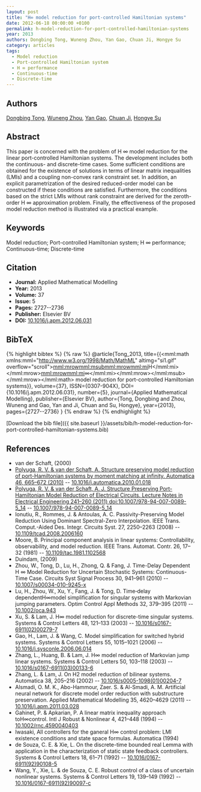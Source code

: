 ```yaml
---
layout: post
title: "H∞ model reduction for port-controlled Hamiltonian systems"
date: 2012-06-18 00:00:00 +0100
permalink: h-model-reduction-for-port-controlled-hamiltonian-systems
year: 2013
authors: Dongbing Tong, Wuneng Zhou, Yan Gao, Chuan Ji, Hongye Su
category: articles
tags:
  - Model reduction
  - Port-controlled Hamiltonian system
  - H ∞ performance
  - Continuous-time
  - Discrete-time
---
```

 
## Authors
[Dongbing Tong](authors/dongbing-tong), [Wuneng Zhou](authors/wuneng-zhou), [Yan Gao](authors/yan-gao), [Chuan Ji](authors/chuan-ji), [Hongye Su](authors/hongye-su)
 
## Abstract
This paper is concerned with the problem of H ∞ model reduction for the linear port-controlled Hamiltonian systems. The development includes both the continuous- and discrete-time cases. Some sufficient conditions are obtained for the existence of solutions in terms of linear matrix inequalities (LMIs) and a coupling non-convex rank constraint set. In addition, an explicit parametrization of the desired reduced-order model can be constructed if these conditions are satisfied. Furthermore, the conditions based on the strict LMIs without rank constraint are derived for the zeroth-order H ∞ approximation problem. Finally, the effectiveness of the proposed model reduction method is illustrated via a practical example.
 
## Keywords
Model reduction; Port-controlled Hamiltonian system; H ∞ performance; Continuous-time; Discrete-time
 
## Citation
- **Journal:** Applied Mathematical Modelling
- **Year:** 2013
- **Volume:** 37
- **Issue:** 5
- **Pages:** 2727--2736
- **Publisher:** Elsevier BV
- **DOI:** [10.1016/j.apm.2012.06.031](https://doi.org/10.1016/j.apm.2012.06.031)
 
## BibTeX
{% highlight bibtex %}
{% raw %}
@article{Tong_2013,
  title={{<mml:math xmlns:mml="http://www.w3.org/1998/Math/MathML" altimg="si1.gif" overflow="scroll"><mml:mrow><mml:msub><mml:mrow><mml:mi>H</mml:mi></mml:mrow><mml:mrow><mml:mi>∞</mml:mi></mml:mrow></mml:msub></mml:mrow></mml:math> model reduction for port-controlled Hamiltonian systems}},
  volume={37},
  ISSN={0307-904X},
  DOI={10.1016/j.apm.2012.06.031},
  number={5},
  journal={Applied Mathematical Modelling},
  publisher={Elsevier BV},
  author={Tong, Dongbing and Zhou, Wuneng and Gao, Yan and Ji, Chuan and Su, Hongye},
  year={2013},
  pages={2727--2736}
}
{% endraw %}
{% endhighlight %}
 
[Download the bib file]({{ site.baseurl }}/assets/bib/h-model-reduction-for-port-controlled-hamiltonian-systems.bib)
 
## References
- van der Schaft, (2000)
- [Polyuga, R. V. & van der Schaft, A. Structure preserving model reduction of port-Hamiltonian systems by moment matching at infinity. Automatica 46, 665–672 (2010)](structure-preserving-model-reduction-of-port-hamiltonian-systems-by-moment-matching-at-infinity) -- [10.1016/j.automatica.2010.01.018](https://doi.org/10.1016/j.automatica.2010.01.018)
- [Polyuga, R. V. & van der Schaft, A. J. Structure Preserving Port-Hamiltonian Model Reduction of Electrical Circuits. Lecture Notes in Electrical Engineering 241–260 (2011) doi:10.1007/978-94-007-0089-5_14](structure-preserving-port-hamiltonian-model-reduction-of-electrical-circuits) -- [10.1007/978-94-007-0089-5_14](https://doi.org/10.1007/978-94-007-0089-5_14)
- Ionutiu, R., Rommes, J. & Antoulas, A. C. Passivity-Preserving Model Reduction Using Dominant Spectral-Zero Interpolation. IEEE Trans. Comput.-Aided Des. Integr. Circuits Syst. 27, 2250–2263 (2008) -- [10.1109/tcad.2008.2006160](https://doi.org/10.1109/tcad.2008.2006160)
- Moore, B. Principal component analysis in linear systems: Controllability, observability, and model reduction. IEEE Trans. Automat. Contr. 26, 17–32 (1981) -- [10.1109/tac.1981.1102568](https://doi.org/10.1109/tac.1981.1102568)
- Duindam, (2009)
- Zhou, W., Tong, D., Lu, H., Zhong, Q. & Fang, J. Time-Delay Dependent H ∞ Model Reduction for Uncertain Stochastic Systems: Continuous-Time Case. Circuits Syst Signal Process 30, 941–961 (2010) -- [10.1007/s00034-010-9245-x](https://doi.org/10.1007/s00034-010-9245-x)
- Lu, H., Zhou, W., Xu, Y., Fang, J. & Tong, D. Time‐delay dependentH∞model simplification for singular systems with Markovian jumping parameters. Optim Control Appl Methods 32, 379–395 (2011) -- [10.1002/oca.943](https://doi.org/10.1002/oca.943)
- Xu, S. & Lam, J. H∞ model reduction for discrete-time singular systems. Systems &amp; Control Letters 48, 121–133 (2003) -- [10.1016/s0167-6911(02)00279-7](https://doi.org/10.1016/s0167-6911(02)00279-7)
- Gao, H., Lam, J. & Wang, C. Model simplification for switched hybrid systems. Systems &amp; Control Letters 55, 1015–1021 (2006) -- [10.1016/j.sysconle.2006.06.014](https://doi.org/10.1016/j.sysconle.2006.06.014)
- Zhang, L., Huang, B. & Lam, J. H∞ model reduction of Markovian jump linear systems. Systems &amp; Control Letters 50, 103–118 (2003) -- [10.1016/s0167-6911(03)00133-6](https://doi.org/10.1016/s0167-6911(03)00133-6)
- Zhang, L. & Lam, J. On H2 model reduction of bilinear systems. Automatica 38, 205–216 (2002) -- [10.1016/s0005-1098(01)00204-7](https://doi.org/10.1016/s0005-1098(01)00204-7)
- Alsmadi, O. M. K., Abo-Hammour, Zaer. S. & Al-Smadi, A. M. Artificial neural network for discrete model order reduction with substructure preservation. Applied Mathematical Modelling 35, 4620–4629 (2011) -- [10.1016/j.apm.2011.03.028](https://doi.org/10.1016/j.apm.2011.03.028)
- Gahinet, P. & Apkarian, P. A linear matrix inequality approach toH∞control. Intl J Robust &amp; Nonlinear 4, 421–448 (1994) -- [10.1002/rnc.4590040403](https://doi.org/10.1002/rnc.4590040403)
- Iwasaki, All controllers for the ganeral H∞ control problem: LMI existence conditions and state space formulas. Automatica (1994)
- de Souza, C. E. & Xie, L. On the discrete-time bounded real Lemma with application in the characterization of static state feedback controllers. Systems &amp; Control Letters 18, 61–71 (1992) -- [10.1016/0167-6911(92)90108-5](https://doi.org/10.1016/0167-6911(92)90108-5)
- Wang, Y., Xie, L. & de Souza, C. E. Robust control of a class of uncertain nonlinear systems. Systems &amp; Control Letters 19, 139–149 (1992) -- [10.1016/0167-6911(92)90097-c](https://doi.org/10.1016/0167-6911(92)90097-c)


